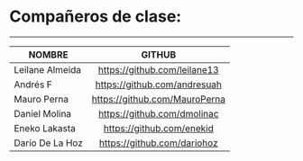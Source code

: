 # Compañeros de clase:

___


| NOMBRE              | GITHUB                          |
| ------------------- |:-------------------------------:| 
| Leilane Almeida     | https://github.com/leilane13    | 
| Andrés F            | https://github.com/andresuah    | 
| Mauro Perna         | https://github.com/MauroPerna   | 
| Daniel Molina       | https://github.com/dmolinac     | 
| Eneko Lakasta       | https://github.com/enekid       | 
| Darío De La Hoz     | https://github.com/dariohoz     | 


